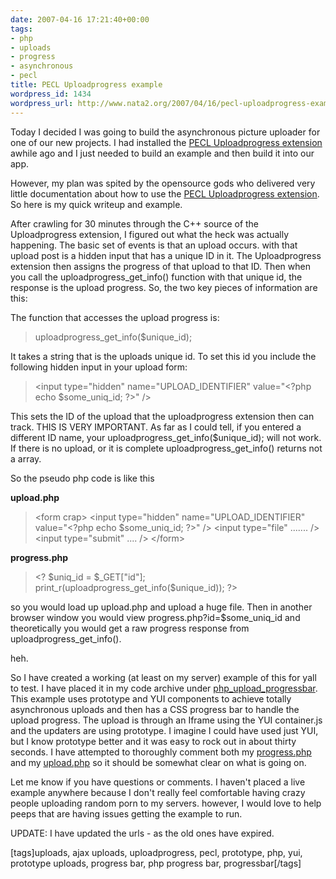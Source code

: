 ```yaml
---
date: 2007-04-16 17:21:40+00:00
tags:
- php
- uploads
- progress
- asynchronous
- pecl
title: PECL Uploadprogress example
wordpress_id: 1434
wordpress_url: http://www.nata2.org/2007/04/16/pecl-uploadprogress-example/
---
```


Today I decided I was going to build the asynchronous picture uploader for one of our new projects. I had installed the <a href="http://pecl.php.net/package/uploadprogress">PECL Uploadprogress extension</a> awhile ago and I just needed to build an example and then build it into our app.

However, my plan was spited by the opensource gods who delivered very little documentation about how to use the <a href="http://pecl.php.net/package/uploadprogress">PECL Uploadprogress extension</a>. So here is my quick writeup and example.

After crawling for 30 minutes through the C++ source of the Uploadprogress extension, I figured out what the heck was actually happening. The basic set of events is that an upload occurs. with that upload post is a hidden input that has a unique ID in it. The Uploadprogress extension then assigns the progress of that upload to that ID. Then when you call the uploadprogress_get_info() function with that unique id, the response is the upload progress.  So, the two key pieces of information are this:

The function that accesses the upload progress is:
<blockquote>uploadprogress_get_info($unique_id);</blockquote>
It takes a string that is the uploads unique id. To set this id you include the following hidden input in your upload form:
<blockquote>&lt;input type="hidden" name="UPLOAD_IDENTIFIER" value="&lt;?php echo $some_uniq_id; ?&gt;" /&gt;</blockquote>
This sets the ID of the upload that the uploadprogress extension then can track. THIS IS VERY IMPORTANT. As far as I could tell, if you entered a different ID name, your uploadprogress_get_info($unique_id); will not work. If there is no upload, or it is complete uploadprogress_get_info() returns not a array.

So the pseudo php code is like this

<strong>upload.php</strong>
<blockquote>&lt;form crap&gt;
&lt;input type="hidden" name="UPLOAD_IDENTIFIER" value="&lt;?php echo $some_uniq_id; ?&gt;" /&gt;
&lt;input type="file" ....... /&gt;
&lt;input type="submit" .... /&gt;
&lt;/form&gt;</blockquote>
<strong>progress.php</strong>
<blockquote>&lt;?
$uniq_id = $_GET["id"];
print_r(uploadprogress_get_info($unique_id));
?&gt;</blockquote>
so you would load up upload.php and upload a huge file. Then in another browser window you would view progress.php?id=$some_uniq_id and theoretically you would get a raw progress response from uploadprogress_get_info().

heh.

So I have created a working (at least on my server) example of this for yall to test. I have placed it in my code archive under <a href="http://stuff.harperreed.org/?path=code%2Fphp_upload_progressbar">php_upload_progressbar</a>. This example uses prototype and YUI components to achieve totally asynchronous uploads and then has a CSS progress bar to handle the upload progress. The upload is through an Iframe using the YUI container.js and the updaters are using prototype. I imagine I could have used just YUI, but I know prototype better and it was easy to rock out in about thirty seconds. I have attempted to thoroughly comment both my <a href="http://stuff.harperreed.org/?path=code%2Fphp_upload_progressbar&amp;text=progress.php">progress.php</a> and my <a href="http://stuff.harperreed.org/?path=code%2Fphp_upload_progressbar&amp;text=upload.php">upload.php</a> so it should be somewhat clear on what is going on.

Let me know if you have questions or comments. I haven't placed a live example anywhere because I don't really feel comfortable having crazy people uploading random porn to my servers. however, I would love to help peeps that are having issues getting the example to run.

UPDATE: I have updated the urls - as the old ones have expired.
<p id="0767317B-992E-4b12-91E0-4F059A8CECA8:ccac64de-bd50-4ea3-8cd2-461a77951d8c" class="wlWriterSmartContent" style="margin: 0px; padding: 0px; display: inline">[tags]uploads, ajax uploads, uploadprogress, pecl, prototype, php, yui, prototype uploads, progress bar, php progress bar, progressbar[/tags]</p>
<p class="wlWriterSmartContent" style="margin: 0px; padding: 0px; display: inline"></p>